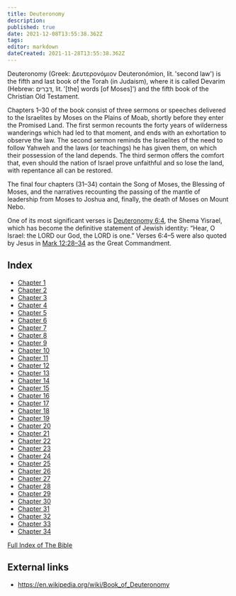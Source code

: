 ```yaml
---
title: Deuteronomy
description: 
published: true
date: 2021-12-08T13:55:38.362Z
tags: 
editor: markdown
dateCreated: 2021-11-28T13:55:38.362Z
---
```


Deuteronomy (Greek: Δευτερονόμιον Deuteronómion, lit. 'second law') is the fifth and last book of the Torah (in Judaism), where it is called Devarim (Hebrew: דְּבָרִים, lit. '[the] words [of Moses]') and the fifth book of the Christian Old Testament.

Chapters 1–30 of the book consist of three sermons or speeches delivered to the Israelites by Moses on the Plains of Moab, shortly before they enter the Promised Land. The first sermon recounts the forty years of wilderness wanderings which had led to that moment, and ends with an exhortation to observe the law. The second sermon reminds the Israelites of the need to follow Yahweh and the laws (or teachings) he has given them, on which their possession of the land depends. The third sermon offers the comfort that, even should the nation of Israel prove unfaithful and so lose the land, with repentance all can be restored.

The final four chapters (31–34) contain the Song of Moses, the Blessing of Moses, and the narratives recounting the passing of the mantle of leadership from Moses to Joshua and, finally, the death of Moses on Mount Nebo.

One of its most significant verses is [Deuteronomy 6:4](/Bible/Deuteronomy/6#v4), the Shema Yisrael, which has become the definitive statement of Jewish identity: “Hear, O Israel: the LORD our God, the LORD is one.” Verses 6:4–5 were also quoted by Jesus in [Mark 12:28–34](/Bible/Mark/12#v28) as the Great Commandment.

## Index

- [Chapter 1](/Bible/Deuteronomy/1)
- [Chapter 2](/Bible/Deuteronomy/2)
- [Chapter 3](/Bible/Deuteronomy/3)
- [Chapter 4](/Bible/Deuteronomy/4)
- [Chapter 5](/Bible/Deuteronomy/5)
- [Chapter 6](/Bible/Deuteronomy/6)
- [Chapter 7](/Bible/Deuteronomy/7)
- [Chapter 8](/Bible/Deuteronomy/8)
- [Chapter 9](/Bible/Deuteronomy/9)
- [Chapter 10](/Bible/Deuteronomy/10)
- [Chapter 11](/Bible/Deuteronomy/11)
- [Chapter 12](/Bible/Deuteronomy/12)
- [Chapter 13](/Bible/Deuteronomy/13)
- [Chapter 14](/Bible/Deuteronomy/14)
- [Chapter 15](/Bible/Deuteronomy/15)
- [Chapter 16](/Bible/Deuteronomy/16)
- [Chapter 17](/Bible/Deuteronomy/17)
- [Chapter 18](/Bible/Deuteronomy/18)
- [Chapter 19](/Bible/Deuteronomy/19)
- [Chapter 20](/Bible/Deuteronomy/20)
- [Chapter 21](/Bible/Deuteronomy/21)
- [Chapter 22](/Bible/Deuteronomy/22)
- [Chapter 23](/Bible/Deuteronomy/23)
- [Chapter 24](/Bible/Deuteronomy/24)
- [Chapter 25](/Bible/Deuteronomy/25)
- [Chapter 26](/Bible/Deuteronomy/26)
- [Chapter 27](/Bible/Deuteronomy/27)
- [Chapter 28](/Bible/Deuteronomy/28)
- [Chapter 29](/Bible/Deuteronomy/29)
- [Chapter 30](/Bible/Deuteronomy/30)
- [Chapter 31](/Bible/Deuteronomy/31)
- [Chapter 32](/Bible/Deuteronomy/32)
- [Chapter 33](/Bible/Deuteronomy/33)
- [Chapter 34](/Bible/Deuteronomy/34)

[Full Index of The Bible](/en/index/bible)


## External links

- https://en.wikipedia.org/wiki/Book_of_Deuteronomy